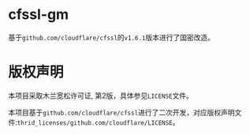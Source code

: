 cfssl-gm
==================

基于`github.com/cloudflare/cfssl`的`v1.6.1`版本进行了国密改造。


# 版权声明
本项目采取木兰宽松许可证, 第2版，具体参见`LICENSE`文件。

本项目基于`github.com/cloudflare/cfssl`进行了二次开发，对应版权声明文件:`thrid_licenses/github.com/cloudflare/LICENSE`。
